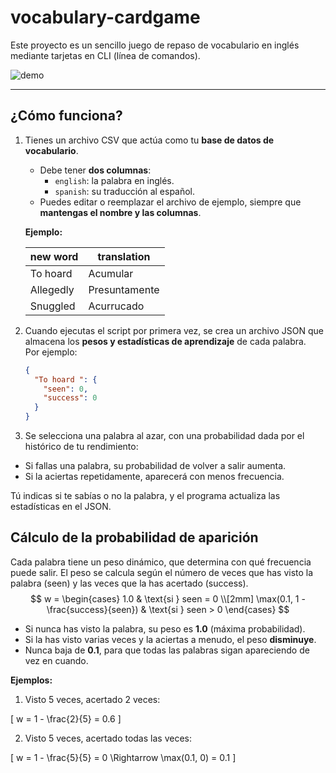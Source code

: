 # vocabulary-cardgame

Este proyecto es un sencillo juego de repaso de vocabulario en inglés mediante tarjetas en CLI (línea de comandos).

![demo](https://github.com/user-attachments/assets/867b600e-cc8a-498f-808b-dd797539412a)

---

## ¿Cómo funciona?

1. Tienes un archivo CSV que actúa como tu **base de datos de vocabulario**.  
   - Debe tener **dos columnas**:
     - `english`: la palabra en inglés.  
     - `spanish`: su traducción al español.  
   - Puedes editar o reemplazar el archivo de ejemplo, siempre que **mantengas el nombre y las columnas**.

   **Ejemplo:**

   | new word | translation |
   |-----------|-------------|
   | To hoard     | Acumular    |
   | Allegedly    | Presuntamente |
   | Snuggled    | Acurrucado     |

2. Cuando ejecutas el script por primera vez, se crea un archivo JSON que almacena los **pesos y estadísticas de aprendizaje** de cada palabra.  
   Por ejemplo:

   ```json
   {
     "To hoard ": {
       "seen": 0,
       "success": 0
     }
   }

3. Se selecciona una palabra al azar, con una probabilidad dada por el histórico de tu rendimiento:

- Si fallas una palabra, su probabilidad de volver a salir aumenta.
- Si la aciertas repetidamente, aparecerá con menos frecuencia.

Tú indicas si te sabías o no la palabra, y el programa actualiza las estadísticas en el JSON. 

## Cálculo de la probabilidad de aparición

Cada palabra tiene un peso dinámico, que determina con qué frecuencia puede salir. El peso se calcula según el número de veces que has visto la palabra (seen) y las veces que la has acertado (success).
$$
w = 
\begin{cases} 
1.0 & \text{si } seen = 0 \\[2mm]
\max(0.1, 1 - \frac{success}{seen}) & \text{si } seen > 0
\end{cases}
$$
- Si nunca has visto la palabra, su peso es **1.0** (máxima probabilidad).  
- Si la has visto varias veces y la aciertas a menudo, el peso **disminuye**.  
- Nunca baja de **0.1**, para que todas las palabras sigan apareciendo de vez en cuando.

**Ejemplos:**

1. Visto 5 veces, acertado 2 veces:

\[
w = 1 - \frac{2}{5} = 0.6
\]

2. Visto 5 veces, acertado todas las veces:

\[
w = 1 - \frac{5}{5} = 0 \Rightarrow \max(0.1, 0) = 0.1
\]



